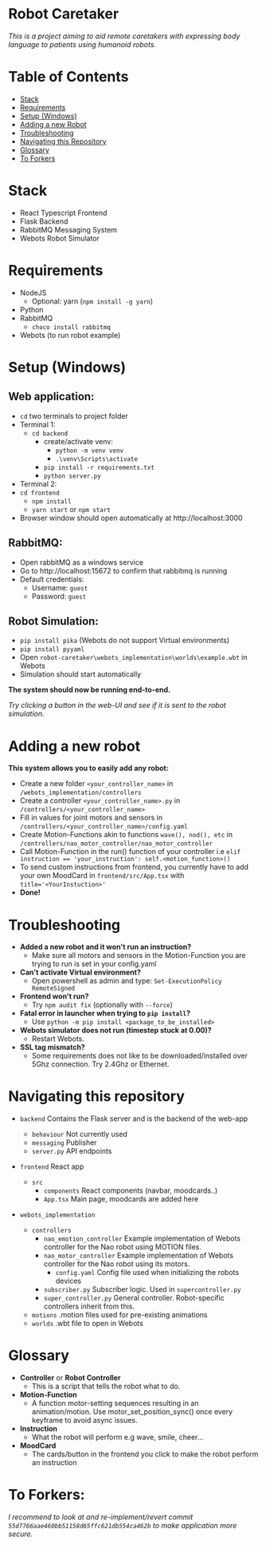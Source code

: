 # **Robot Caretaker**
*This is a project aiming to aid remote caretakers with expressing body language to patients using humanoid robots.*

# Table of Contents
- [Stack](#stack)
- [Requirements](#requirements)
- [Setup (Windows)](#setup-windows)
- [Adding a new Robot](#adding-a-new-robot)
- [Troubleshooting](#troubleshooting)
- [Navigating this Repository](#navigating-this-repository)
- [Glossary](#glossary)
- [To Forkers](#to-forkers)


# Stack
- React Typescript Frontend
- Flask Backend
- RabbitMQ Messaging System
- Webots Robot Simulator

# Requirements
- NodeJS
    - Optional: yarn (`npm install -g yarn`) 
- Python
- RabbitMQ
    - `choco install rabbitmq`
- Webots (to run robot example)

# Setup (Windows)
## Web application:
- `cd` two terminals to project folder
- Terminal 1:
    - `cd backend`
        - create/activate venv:
            - `python -m venv venv`
            - `.\venv\Scripts\activate`
        - `pip install -r requirements.txt`
        - `python server.py`
- Terminal 2:
- `cd frontend`
    - `npm install`
    - `yarn start` or `npm start`
- Browser window should open automatically at http://localhost:3000

## RabbitMQ:
- Open rabbitMQ as a windows service
- Go to http://localhost:15672 to confirm that rabbitmq is running
- Default credentials:
    - Username: `guest`
    - Password: `guest`

## Robot Simulation:
- `pip install pika` (Webots do not support Virtual environments)
- `pip install pyyaml`
- Open `robot-caretaker\webots_implementation\worlds\example.wbt` in Webots
- Simulation should start automatically

**The system should now be running end-to-end.**

*Try clicking a button in the web-UI and see if it is sent to the robot simulation.*

# Adding a new robot
**This system allows you to easily add any robot:**
* Create a new folder `<your_controller_name>` in `/webots_implementation/controllers`
* Create a controller `<your_controller_name>.py` in `/controllers/<your_controller_name>`
* Fill in values for joint motors and sensors in `/controllers/<your_controller_name>/config.yaml`
* Create Motion-Functions akin to functions `wave(), nod(), etc` in `/controllers/nao_motor_controller/nao_motor_controller`
* Call Motion-Function in the run() function of your controller i.e `elif instruction == 'your_instruction': self.<motion_function>()`
* To send custom instructions from frontend, you currently have to add your own MoodCard in `frontend/src/App.tsx` with `title='<YourInstuction>'`
* **Done!**

# Troubleshooting
- **Added a new robot and it won't run an instruction?**
    - Make sure all motors and sensors in the Motion-Function you are trying to run is set in your config.yaml
- **Can't activate Virtual environment?**
    - Open powershell as admin and type: `Set-ExecutionPolicy RemoteSigned`
- **Frontend won't run?**
    - Try `npm audit fix` (optionally with `--force`)
- **Fatal error in launcher when trying to `pip install`?**
    - Use `python -m pip install <package_to_be_installed>`
- **Webots simulator does not run (timestep stuck at 0.00)?**
    - Restart Webots. 
- **SSL tag mismatch?**
    - Some requirements does not like to be downloaded/installed over 5Ghz connection. Try 2.4Ghz or Ethernet.

# Navigating this repository
- `backend` Contains the Flask server and is the backend of the web-app
    - `behaviour` Not currently used
    - `messaging` Publisher
    - `server.py` API endpoints

- `frontend` React app
    - `src`
        - `components` React components (navbar, moodcards..)
        - `App.tsx` Main page, moodcards are added here

- `webots_implementation`
    - `controllers` 
        - `nao_emotion_controller` Example implementation of Webots controller for the Nao robot using MOTION files.
        - `nao_motor_controller` Example implementation of Webots controller for the Nao robot using its motors.
            - `config.yaml` Config file used when initializing the robots devices
        - `subscriber.py` Subscriber logic. Used in `supercontroller.py`
        - `super_controller.py` General controller. Robot-specific controllers inherit from this.
    - `motions` .motion files used for pre-existing animations
    - `worlds` .wbt file to open in Webots
    
# Glossary
- **Controller** or **Robot Controller**
    - This is a script that tells the robot what to do.
- **Motion-Function**
    - A function motor-setting sequences resulting in an animation/motion. Use motor_set_position_sync() once every keyframe to avoid async issues.
- **Instruction**
    - What the robot will perform e.g wave, smile, cheer...
- **MoodCard**
    - The cards/button in the frontend you click to make the robot perform an instruction
    
# To Forkers:
*I recommend to look at and re-implement/revert commit `55d7766aae460bb51158d65ffc621db554ca462b` to make application more secure.*
